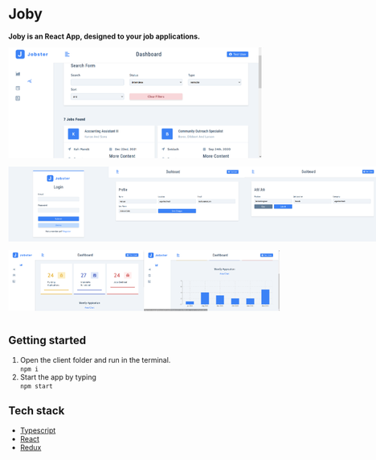 # Joby
**Joby is an React App, designed to your job applications.** 

![Home](screenshots/joby_jobs_01.png)

<div style="display:flex; justify-content:space-between">
<img alt="register"  src="./screenshots/joby register.png" width="200"/>

<img alt="profile"  src="./screenshots/joby profile.png" width="270"/>

<img alt="profile"  src="./screenshots/joby add_job.png" width="270"/>
</div>

<br/>

<div style="display:flex; justify-content:space-between">


<img alt="register"  src="./screenshots/joby stats 01.png" width="270"/>

<img alt="profile"  src="./screenshots/joby stats 02.png" width="270"/>
</div>
<br/>

## Getting started 

1. Open the client folder and run in the terminal. \
    `npm i` 
2. Start the app by typing \
   `npm start`


## Tech stack
- [Typescript](https://www.typescriptlang.org/)
- [React](reactjs.org/)
- [Redux](https://redux-toolkit.js.org/)